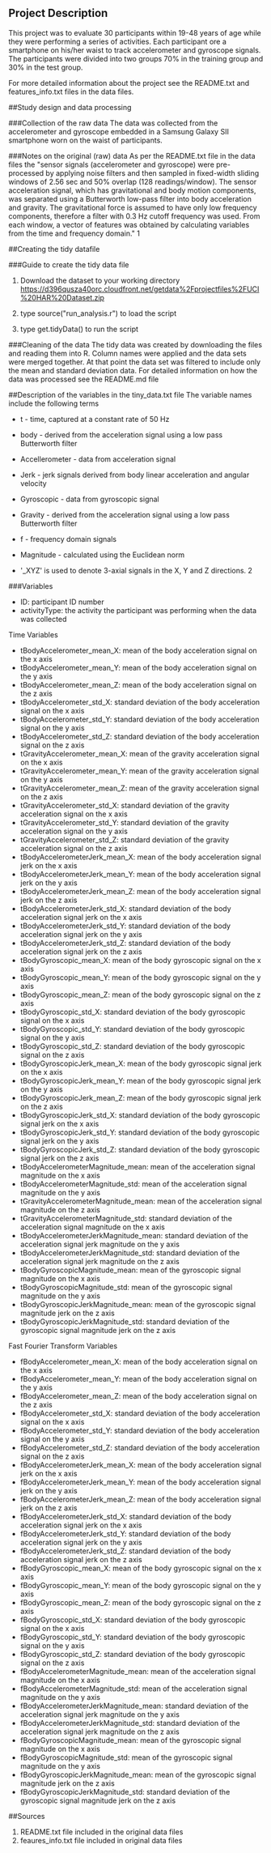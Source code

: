 

## Project Description
This project was to evaluate 30 participants within 19-48 years of age while they were performing a series of activities. Each participant ore a smartphone on his/her waist to track accelerometer and gyroscope signals.  The participants were divided into two groups 70% in the training group and 30% in the test group.  

For more detailed information about the project see the README.txt and features_info.txt files in the data files. 

##Study design and data processing

###Collection of the raw data
The data was collected from the accelerometer and gyroscope embedded in a Samsung Galaxy SII smartphone worn on the waist of participants.

###Notes on the original (raw) data 
As per the README.txt file in the data files the "sensor signals (accelerometer and gyroscope) were pre-processed by applying noise filters and then sampled in fixed-width sliding windows of 2.56 sec and 50% overlap (128 readings/window). The sensor acceleration signal, which has gravitational and body motion components, was separated using a Butterworth low-pass filter into body acceleration and gravity. The gravitational force is assumed to have only low frequency components, therefore a filter with 0.3 Hz cutoff frequency was used. From each window, a vector of features was obtained by calculating variables from the time and frequency domain." 1

##Creating the tidy datafile

###Guide to create the tidy data file
 1. Download the dataset to your working directory https://d396qusza40orc.cloudfront.net/getdata%2Fprojectfiles%2FUCI%20HAR%20Dataset.zip 
 
 2. type source("run_analysis.r") to load the script
 
 3. type get.tidyData() to run the script

###Cleaning of the data
The tidy data was created by downloading the files and reading them into R.  Column names were applied and the data sets were merged together.  At that point the data set was filtered to include only the mean and standard deviation data. For detailed information on how the data was processed see the README.md file

##Description of the variables in the tiny_data.txt file
The variable names include the following terms

  - t - time, captured at a constant rate of 50 Hz
  
  - body - derived from the acceleration signal using a low pass Butterworth filter
  
  - Accellerometer - data from acceleration signal
  
  - Jerk - jerk signals derived from body linear acceleration and angular velocity
  
  - Gyroscopic - data from gyroscopic signal
  
  - Gravity - derived from the acceleration signal using a low pass Butterworth filter
  
  - f - frequency domain signals
  
  - Magnitude - calculated using the Euclidean norm
  
  - '_XYZ' is used to denote 3-axial signals in the X, Y and Z directions. 2

###Variables

- ID: participant ID number
- activityType: the activity the participant was performing when the data was collected

Time Variables

- tBodyAccelerometer_mean_X: mean of the body acceleration signal on the x axis
- tBodyAccelerometer_mean_Y: mean of the body acceleration signal on the y axis
- tBodyAccelerometer_mean_Z: mean of the body acceleration signal on the z axis
- tBodyAccelerometer_std_X: standard deviation of the body acceleration signal on the x axis
- tBodyAccelerometer_std_Y: standard deviation of the body acceleration signal on the y axis
- tBodyAccelerometer_std_Z: standard deviation of the body acceleration signal on the z axis
- tGravityAccelerometer_mean_X: mean of the gravity acceleration signal on the x axis
- tGravityAccelerometer_mean_Y: mean of the gravity acceleration signal on the y axis
- tGravityAccelerometer_mean_Z: mean of the gravity acceleration signal on the z axis
- tGravityAccelerometer_std_X: standard deviation of the gravity acceleration signal on the x axis
- tGravityAccelerometer_std_Y: standard deviation of the gravity acceleration signal on the y axis
- tGravityAccelerometer_std_Z: standard deviation of the gravity acceleration signal on the z axis
- tBodyAccelerometerJerk_mean_X: mean of the body acceleration signal jerk on the x axis
- tBodyAccelerometerJerk_mean_Y: mean of the body acceleration signal jerk on the y axis
- tBodyAccelerometerJerk_mean_Z: mean of the body acceleration signal jerk on the z axis
- tBodyAccelerometerJerk_std_X: standard deviation of the body acceleration signal jerk on the x axis
- tBodyAccelerometerJerk_std_Y: standard deviation of the body acceleration signal jerk on the y axis
- tBodyAccelerometerJerk_std_Z: standard deviation of the body acceleration signal jerk on the z axis
- tBodyGyroscopic_mean_X: mean of the body gyroscopic signal on the x axis
- tBodyGyroscopic_mean_Y: mean of the body gyroscopic signal on the y axis
- tBodyGyroscopic_mean_Z: mean of the body gyroscopic signal on the z axis
- tBodyGyroscopic_std_X: standard deviation of the body gyroscopic signal on the x axis
- tBodyGyroscopic_std_Y: standard deviation of the body gyroscopic signal on the y axis
- tBodyGyroscopic_std_Z: standard deviation of the body gyroscopic signal on the z axis
- tBodyGyroscopicJerk_mean_X: mean of the body gyroscopic signal jerk on the x axis
- tBodyGyroscopicJerk_mean_Y: mean of the body gyroscopic signal jerk on the y axis
- tBodyGyroscopicJerk_mean_Z: mean of the body gyroscopic signal jerk on the z axis
- tBodyGyroscopicJerk_std_X: standard deviation of the body gyroscopic signal jerk on the x axis
- tBodyGyroscopicJerk_std_Y: standard deviation of the body gyroscopic signal jerk on the y axis
- tBodyGyroscopicJerk_std_Z: standard deviation of the body gyroscopic signal jerk on the z axis
- tBodyAccelerometerMagnitude_mean: mean of the acceleration signal magnitude on the x axis
- tBodyAccelerometerMagnitude_std: mean of the acceleration signal magnitude on the y axis
- tGravityAccelerometerMagnitude_mean: mean of the acceleration signal magnitude on the z axis
- tGravityAccelerometerMagnitude_std: standard deviation of the acceleration signal magnitude on the x axis
- tBodyAccelerometerJerkMagnitude_mean: standard deviation of the acceleration signal jerk magnitude on the y axis
- tBodyAccelerometerJerkMagnitude_std: standard deviation of the acceleration signal jerk magnitude on the z axis
- tBodyGyroscopicMagnitude_mean: mean of the gyroscopic signal magnitude on the x axis
- tBodyGyroscopicMagnitude_std: mean of the gyroscopic signal magnitude on the y axis
- tBodyGyroscopicJerkMagnitude_mean: mean of the gyroscopic signal magnitude jerk on the z axis
- tBodyGyroscopicJerkMagnitude_std: standard deviation of the gyroscopic signal magnitude jerk on the z axis

Fast Fourier Transform Variables

- fBodyAccelerometer_mean_X: mean of the body acceleration signal on the x axis
- fBodyAccelerometer_mean_Y: mean of the body acceleration signal on the y axis
- fBodyAccelerometer_mean_Z: mean of the body acceleration signal on the z axis
- fBodyAccelerometer_std_X: standard deviation of the body acceleration signal on the x axis
- fBodyAccelerometer_std_Y: standard deviation of the body acceleration signal on the y axis
- fBodyAccelerometer_std_Z: standard deviation of the body acceleration signal on the z axis
- fBodyAccelerometerJerk_mean_X: mean of the body acceleration signal jerk on the x axis
- fBodyAccelerometerJerk_mean_Y: mean of the body acceleration signal jerk on the y axis
- fBodyAccelerometerJerk_mean_Z: mean of the body acceleration signal jerk on the z axis
- fBodyAccelerometerJerk_std_X: standard deviation of the body acceleration signal jerk on the x axis
- fBodyAccelerometerJerk_std_Y: standard deviation of the body acceleration signal jerk on the y axis
- fBodyAccelerometerJerk_std_Z: standard deviation of the body acceleration signal jerk on the z axis
- fBodyGyroscopic_mean_X: mean of the body gyroscopic signal on the x axis
- fBodyGyroscopic_mean_Y: mean of the body gyroscopic signal on the y axis
- fBodyGyroscopic_mean_Z: mean of the body gyroscopic signal on the z axis
- fBodyGyroscopic_std_X: standard deviation of the body gyroscopic signal on the x axis
- fBodyGyroscopic_std_Y: standard deviation of the body gyroscopic signal on the y axis
- fBodyGyroscopic_std_Z: standard deviation of the body gyroscopic signal on the z axis
- fBodyAccelerometerMagnitude_mean: mean of the acceleration signal magnitude on the x axis
- fBodyAccelerometerMagnitude_std: mean of the acceleration signal magnitude on the y axis
- fBodyAccelerometerJerkMagnitude_mean: standard deviation of the acceleration signal jerk magnitude on the y axis
- fBodyAccelerometerJerkMagnitude_std: standard deviation of the acceleration signal jerk magnitude on the z axis
- fBodyGyroscopicMagnitude_mean: mean of the gyroscopic signal magnitude on the x axis
- fBodyGyroscopicMagnitude_std: mean of the gyroscopic signal magnitude on the y axis
- fBodyGyroscopicJerkMagnitude_mean: mean of the gyroscopic signal magnitude jerk on the z axis
- fBodyGyroscopicJerkMagnitude_std: standard deviation of the gyroscopic signal magnitude jerk on the z axis


##Sources
1. README.txt file included in the original data files
2. feaures_info.txt file included in original data files
